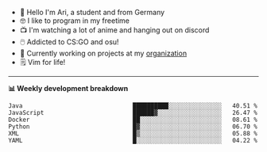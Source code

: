 * 👋 Hello I'm Ari, a student and from Germany
* 🤓 I like to program in my freetime
* 📺 I'm watching a lot of anime and hanging out on discord
* 🖱️ Addicted to CS:GO and osu!
* 👷 Currently working on projects at my [organization](https://github.com/aridevelopment-de)
* 🗒️ Vim for life!

<hr />

**📊 Weekly development breakdown**

<!--START_SECTION:waka-->

```text
Java                               ██████████░░░░░░░░░░░░░░░   40.51 %
JavaScript                         ██████▓░░░░░░░░░░░░░░░░░░   26.47 %
Docker                             ██░░░░░░░░░░░░░░░░░░░░░░░   08.61 %
Python                             █▓░░░░░░░░░░░░░░░░░░░░░░░   06.70 %
XML                                █▒░░░░░░░░░░░░░░░░░░░░░░░   05.88 %
YAML                               █░░░░░░░░░░░░░░░░░░░░░░░░   04.22 %
```

<!--END_SECTION:waka-->
